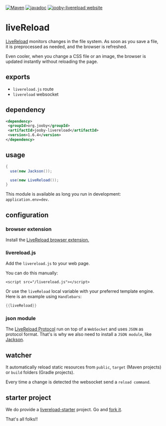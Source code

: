 [![Maven](https://img.shields.io/maven-metadata/v/http/central.maven.org/maven2/org/jooby/jooby-livereload/maven-metadata.xml.svg)](http://mvnrepository.com/artifact/org.jooby/jooby-livereload/1.6.4)
[![javadoc](https://javadoc.io/badge/org.jooby/jooby-livereload.svg)](https://javadoc.io/doc/org.jooby/jooby-livereload/1.6.4)
[![jooby-livereload website](https://img.shields.io/badge/jooby-livereload-brightgreen.svg)](http://jooby.org/doc/livereload)
# liveReload

<a href="http://livereload.com">LiveReload</a> monitors changes in the file system. As soon as you save a file, it is preprocessed as needed, and the browser is refreshed.

Even cooler, when you change a CSS file or an image, the browser is updated instantly without reloading the page.

## exports

* `livereload.js` route
* `livereload` websocket

## dependency

```xml
<dependency>
 <groupId>org.jooby</groupId>
 <artifactId>jooby-livereload</artifactId>
 <version>1.6.4</version>
</dependency>
```

## usage

```java
{
  use(new Jackson());

  use(new LiveReload());
}
```

This module is available as long you run in development: `application.env=dev`.

## configuration

### browser extension

Install the <a href="http://livereload.com/extensions/">LiveReload browser extension.</a>

### livereload.js

Add the ```livereload.js``` to your web page.

You can do this manually:

```
<script src="/livereload.js"></script>
```

Or use the ```liveReload``` local variable with your preferred template engine. Here is an example using ```Handlebars```:

```java
{{liveReload}}
```

### json module

The <a href="http://feedback.livereload.com/knowledgebase/articles/86174-livereload-protocol">LiveReload Protocol</a> run on top of a ```WebSocket``` and uses ```JSON``` as protocol format. That's is why we also need to install a ```JSON module```, like <a href="http://jooby.org/doc/jackson">Jackson</a>.

## watcher

It automatically reload static resources from ```public```, ```target``` (Maven projects) or ```build``` folders (Gradle projects).

Every time a change is detected the websocket send a ```reload command```.

## starter project

We do provide a [livereload-starter](https://github.com/jooby-project/livereload-starter) project. Go and [fork it](https://github.com/jooby-project/livereload-starter).

That's all folks!!
